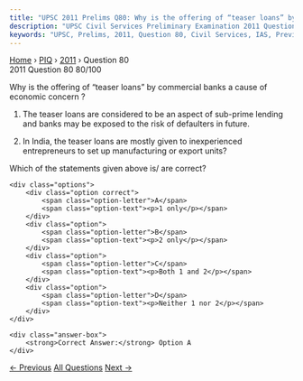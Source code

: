 ```yaml
---
title: "UPSC 2011 Prelims Q80: Why is the offering of “teaser loans” by commercial banks a..."
description: "UPSC Civil Services Preliminary Examination 2011 Question 80 with options and answer"
keywords: "UPSC, Prelims, 2011, Question 80, Civil Services, IAS, Previous Year Questions"
---
```


<nav class="breadcrumb">
    <a href="../../">Home</a>
    <span>›</span>
    <a href="../">PIQ</a>
    <span>›</span>
    <a href="./">2011</a>
    <span>›</span>
    <span>Question 80</span>
</nav>

<div class="question-header">
    <div class="question-meta">
        <span class="year-badge">2011</span>
        <span class="question-number">Question 80</span>
        <span class="progress">80/100</span>
    </div>
    <div class="progress-bar">
        <div class="progress-fill" style="width: 80.0%"></div>
    </div>
</div>

<div class="question-content">
    <div class="question-text">
        <p>Why is the offering of “teaser loans” by commercial banks a cause of economic concern ?</p>
<ol>
<li>
<p>The teaser loans are considered to be an aspect of sub-prime lending and banks may be exposed to the risk of defaulters in future.</p>
</li>
<li>
<p>In India, the teaser loans are mostly given to inexperienced entrepreneurs to set up manufacturing or export units?</p>
</li>
</ol>
<p>Which of the statements given above is/ are correct?</p>
    </div>
    
    <div class="options">
        <div class="option correct">
            <span class="option-letter">A</span>
            <span class="option-text"><p>1 only</p></span>
        </div>
        <div class="option">
            <span class="option-letter">B</span>
            <span class="option-text"><p>2 only</p></span>
        </div>
        <div class="option">
            <span class="option-letter">C</span>
            <span class="option-text"><p>Both 1 and 2</p></span>
        </div>
        <div class="option">
            <span class="option-letter">D</span>
            <span class="option-text"><p>Neither 1 nor 2</p></span>
        </div>
    </div>

    <div class="answer-box">
        <strong>Correct Answer:</strong> Option A
    </div>
</div>

<div class="question-nav">
    <a href="../q079-the-red-data-books-published-by-the-international/" class="nav-btn prev">← Previous</a>
    <a href="../" class="nav-btn center">All Questions</a>
    <a href="../q081-an-artificial-satellite-orbiting-around-the-earth/" class="nav-btn next">Next →</a>
</div>
